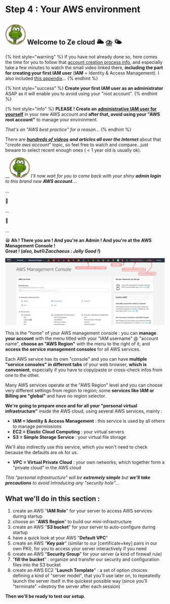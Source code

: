 # Step 4 : Your AWS environment

## ![](../.gitbook/assets/zeferby_dino_64.png) Welcome to Ze cloud 🌥 ⛈ 🌤 

{% hint style="warning" %}
If you have not already done so, here comes the time for you to follow that [account creation process info](../proposed-solution/amazon-web-services.md#how-to-create-an-aws-account), and especially take a few minutes to watch the small video linked there, **including the part for creating your first IAM user** \(**IAM** = Identity & Access Management\). I also included [this appendix](../appendixes/aws-user-with-api-keys.md)...
{% endhint %}

{% hint style="success" %}
**Create your first IAM user as an administrator** ASAP as it will enable you to avoid using your "root account".
{% endhint %}

{% hint style="info" %}
**PLEASE ! Create an** [**administrative IAM user for yourself**](../appendixes/aws-user-with-api-keys.md) in your new AWS account and **after that, avoid using your "AWS root account"** to manage your environment.

_That's an "AWS best practice" for a reason..._
{% endhint %}

There are [_**hundreds of videos**_](https://www.youtube.com/results?search_query=create+aws+account) _**and articles all over the Internet**_ about that "_create aws account_" topic, so feel free to watch and compare...just beware to select recent enough ones \( &lt; 1 year old is usually ok\).



\_\_![](../.gitbook/assets/zeferby_dino_64%20%281%29.png) _I'll now wait for you to come back with your shiny **admin login** to this brand new **AWS account**...._

...

👀 

...

👀 

...

😁 **Ah ! There you are ! And you're an Admin ! And you're at the AWS Management Console !  
Great ! \(**_**also, but**_©_**Zacchaeus : Jolly Good !**_**\)**

![The AWS Management Console](../.gitbook/assets/image%20%2864%29.png)

This is the "home" of your AWS management console : you can **manage your account** with the menu titled with your "IAM username" @ "account name", **choose an "AWS Region"** with the menu to the right of it, and **access the service management consoles** for all AWS services.

Each AWS service has its own "console" and you can have **multiple "service consoles" in different tabs** of your web browser, **which is convenient**, especially if you have to copy/paste or cross-check infos from one to the other.

Many AWS services operate at the "AWS Region" level and you can choose very different settings from region to region; some **services like IAM or Billing are "global"** and have no region selector.



**We're going to prepare once and for all your "personal virtual infrastructure"** inside the AWS cloud, using several AWS services, mainly :

* **IAM = Identity & Access Management** : this service is used by all others to manage permissions
* **EC2 = Elastic Cloud Computing** : your virtual servers
* **S3 = Simple Storage Service** : your virtual file storage

We'll also indirectly use this service, which you won't need to check because the defaults are ok for us.

* **VPC = Virtual Private Cloud** : your own networks, which together form a "private cloud" in the AWS cloud

_This "personal infrastructure" will be **extremely simple** but **we'll take precautions** to avoid introducing any "security hole"..._



## What we'll do in this section :

1. create an AWS "**IAM Role**" for your server to access AWS services during startup
2. choose an "**AWS Region**" to build our mini-infrastructure
3. create an AWS "**S3 bucket**" for your server to auto-configure during startup
4. have a quick look at your AWS "**Default VPC**"
5. create an AWS "**Key pair**" \(similar to our \[certificate+key\] pairs in our own PKI\), for you to access your server interactively if you need
6. create an AWS "**Security Group**" for your server \(a kind of firewall rule\)
7. "**fill the bucket**" : organize and transfer our security and configuration files into the S3 bucket
8. create an AWS EC2 "**Launch Template**" : a set of option choices defining a kind of "server model", that you'll use later on, to repeatedly launch the server itself in the quickest possible way \(since you'll "terminate" =destroy the server after each session\)

**Then we'll be ready to test our setup.**



